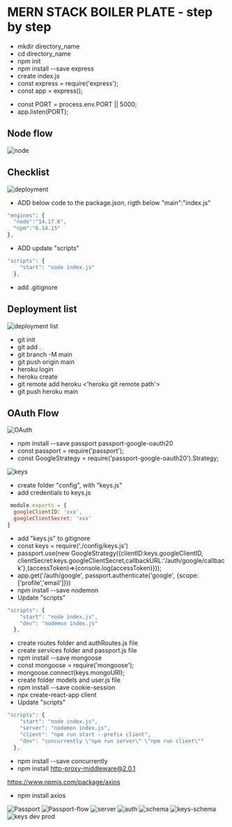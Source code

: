 # MERN STACK BOILER PLATE - step by step
- mkdir directory_name
- cd directory_name
- npm init
- npm install --save express
- create index.js
- const express = require('express'); <!-- index.js -->
- const app = express(); <!-- index.js -->
<!-- - app.get('/', (req, res) => {
  res.send({ hi: "there" });
}) -->
- const PORT = process.env.PORT || 5000;
- app.listen(PORT);

## Node flow  
![node](./image/node-flow.png)

## Checklist  
![deployment](./image/deployment.png)

- ADD below code to the package.json, rigth below "main":"index.js"  
```js
"engines": {
  "node":"14.17.6",
  "npm":"6.14.15"
},
```  
- ADD update "scripts"
```js
"scripts": {
    "start": "node index.js"
  },
  ```

- add .gitignore  

## Deployment list
![deployment list](./image/first-deploy.png)

- git init
- git add .
- git branch -M main
- git push origin main
- heroku login
- heroku create
- git remote add heroku <'heroku git remote path'>
- git push heroku main


## OAuth Flow  
![OAuth](./image/oauth.png)  
- npm install --save passport passport-google-oauth20
- const passport = require('passport'); <!-- index.js -->
- const GoogleStrategy = require('passport-google-oauth20').Strategy;<!-- index.js -->

![keys](./image/keys.png)

- create folder "config", with "keys.js" 
- add credentials to keys.js 

```js
 module.exports = {
  googleClientID: 'xxx',
  googleClientSecret: 'xxx'
}
```
- add "keys.js" to gitignore
- const keys = require('./config/keys.js') <!-- index.js -->
- passport.use(new GoogleStrategy({clientID:keys.googleClientID, clientSecret:keys.googleClientSecret,callbackURL:'/auth/google/callback'},(accessToken)=>{console.log(accessToken)}));<!-- index.js -->
- app.get('/auth/google', passport.authenticate('google', {scope: ['profile','email']}))<!-- index.js -->
- npm install --save nodemon
- Update "scripts"
```js
"scripts": {
    "start": "node index.js",
    "dev": "nodemon index.js"
  },
  ```

  - create routes folder and authRoutes.js file
  - create services folder and passport.js file 
  - npm install --save mongoose
  - const mongoose = require('mongoose');<!-- index.js -->
  - mongoose.connect(keys.mongoURI);
  - create folder models and user.js file
  - npm install --save cookie-session
  - npx create-react-app client
  - Update "scripts"
```js
"scripts": {
    "start": "node index.js",
    "server": "nodemon index.js",
    "client": "npm run start --prefix client",
    "dev": "concurrently \"npm run server\" \"npm run client\""
  },
  ```
  - npm install --save concurrently <!--SERVER-->
  - npm install http-proxy-middleware@2.0.1<!--CLIENT-->

  https://www.npmjs.com/package/axios
  - npm install axios
  





![Passport](./image/passport.png)
![Passport-flow](./image/passport-flow.png)
![server](./image/server.png)
![auth](./image/auth.png)
![schema](./image/schema.png)
![keys-schema](./image/keys-schema.png)
![keys dev prod](./image/keys-dev-prod.png)







